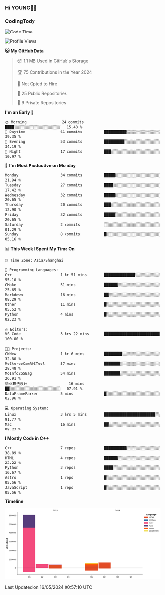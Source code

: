 <!--
**IHKYoung/IHKYoung** is a ✨ _special_ ✨ repository because its `README.md` (this file) appears on your GitHub profile.

Here are some ideas to get you started:

- 🔭 I’m currently working on ...
- 🌱 I’m currently learning ...
- 👯 I’m looking to collaborate on ...
- 🤔 I’m looking for help with ...
- 💬 Ask me about ...
- 📫 How to reach me: ...
- 😄 Pronouns: ...
- ⚡ Fun fact: ...
-->

### Hi YOUNG👋🏻


### CodingTody
<!--START_SECTION:waka-->
![Code Time](http://img.shields.io/badge/Code%20Time-34%20hrs%2055%20mins-blue)

![Profile Views](http://img.shields.io/badge/Profile%20Views-6-blue)

**🐱 My GitHub Data** 

> 📦 1.1 MB Used in GitHub's Storage 
 > 
> 🏆 75 Contributions in the Year 2024
 > 
> 🚫 Not Opted to Hire
 > 
> 📜 25 Public Repositories 
 > 
> 🔑 9 Private Repositories 
 > 
**I'm an Early 🐤** 

```text
🌞 Morning                24 commits          ████░░░░░░░░░░░░░░░░░░░░░   15.48 % 
🌆 Daytime                61 commits          ██████████░░░░░░░░░░░░░░░   39.35 % 
🌃 Evening                53 commits          █████████░░░░░░░░░░░░░░░░   34.19 % 
🌙 Night                  17 commits          ███░░░░░░░░░░░░░░░░░░░░░░   10.97 % 
```
📅 **I'm Most Productive on Monday** 

```text
Monday                   34 commits          █████░░░░░░░░░░░░░░░░░░░░   21.94 % 
Tuesday                  27 commits          ████░░░░░░░░░░░░░░░░░░░░░   17.42 % 
Wednesday                32 commits          █████░░░░░░░░░░░░░░░░░░░░   20.65 % 
Thursday                 20 commits          ███░░░░░░░░░░░░░░░░░░░░░░   12.90 % 
Friday                   32 commits          █████░░░░░░░░░░░░░░░░░░░░   20.65 % 
Saturday                 2 commits           ░░░░░░░░░░░░░░░░░░░░░░░░░   01.29 % 
Sunday                   8 commits           █░░░░░░░░░░░░░░░░░░░░░░░░   05.16 % 
```


📊 **This Week I Spent My Time On** 

```text
🕑︎ Time Zone: Asia/Shanghai

💬 Programming Languages: 
C++                      1 hr 51 mins        ██████████████░░░░░░░░░░░   55.10 % 
CMake                    51 mins             ██████░░░░░░░░░░░░░░░░░░░   25.65 % 
Markdown                 16 mins             ██░░░░░░░░░░░░░░░░░░░░░░░   08.29 % 
Other                    11 mins             █░░░░░░░░░░░░░░░░░░░░░░░░   05.52 % 
Python                   4 mins              █░░░░░░░░░░░░░░░░░░░░░░░░   02.23 % 

🔥 Editors: 
VS Code                  3 hrs 22 mins       █████████████████████████   100.00 % 

🐱‍💻 Projects: 
CKNew                    1 hr 6 mins         ████████░░░░░░░░░░░░░░░░░   32.80 % 
MoStereoCamROSTool       57 mins             ███████░░░░░░░░░░░░░░░░░░   28.48 % 
MoInfo2GSBag             54 mins             ███████░░░░░░░░░░░░░░░░░░   26.91 % 
毕业算法设计                   16 mins             ██░░░░░░░░░░░░░░░░░░░░░░░   07.91 % 
DataFrameParser          5 mins              █░░░░░░░░░░░░░░░░░░░░░░░░   02.96 % 

💻 Operating System: 
Linux                    3 hrs 5 mins        ███████████████████████░░   91.77 % 
Mac                      16 mins             ██░░░░░░░░░░░░░░░░░░░░░░░   08.23 % 
```

**I Mostly Code in C++** 

```text
C++                      7 repos             ██████████░░░░░░░░░░░░░░░   38.89 % 
HTML                     4 repos             ██████░░░░░░░░░░░░░░░░░░░   22.22 % 
Python                   3 repos             ████░░░░░░░░░░░░░░░░░░░░░   16.67 % 
Astro                    1 repo              █░░░░░░░░░░░░░░░░░░░░░░░░   05.56 % 
JavaScript               1 repo              █░░░░░░░░░░░░░░░░░░░░░░░░   05.56 % 
```



**Timeline**

![Lines of Code chart](https://raw.githubusercontent.com/IHKYoung/IHKYoung/baseline/assets/bar_graph.png)


 Last Updated on 16/05/2024 00:57:10 UTC
<!--END_SECTION:waka-->
